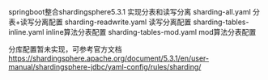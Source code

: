 springboot整合shardingsphere5.3.1 实现分表和读写分离
sharding-all.yaml  分表+读写分离配置
sharding-readwrite.yaml  读写分离配置
sharding-tables-inline.yaml inline算法分表配置
sharding-tables-mod.yaml mod算法分表配置

分库配置暂未实现，可参考官方文档 https://shardingsphere.apache.org/document/5.3.1/en/user-manual/shardingsphere-jdbc/yaml-config/rules/sharding/
